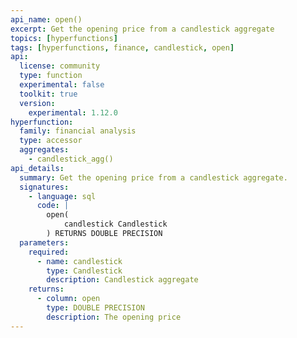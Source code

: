 ```yaml
---
api_name: open()
excerpt: Get the opening price from a candlestick aggregate
topics: [hyperfunctions]
tags: [hyperfunctions, finance, candlestick, open]
api:
  license: community
  type: function
  experimental: false
  toolkit: true
  version:
    experimental: 1.12.0
hyperfunction:
  family: financial analysis
  type: accessor
  aggregates:
    - candlestick_agg()
api_details:
  summary: Get the opening price from a candlestick aggregate.
  signatures:
    - language: sql
      code: |
        open(
            candlestick Candlestick
        ) RETURNS DOUBLE PRECISION
  parameters:
    required:
      - name: candlestick
        type: Candlestick
        description: Candlestick aggregate
    returns:
      - column: open
        type: DOUBLE PRECISION
        description: The opening price
---
```


